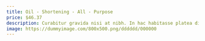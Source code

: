 ```yaml
---
title: Oil - Shortening - All - Purpose
price: $46.37
description: Curabitur gravida nisi at nibh. In hac habitasse platea dictumst. Aliquam augue quam, sollicitudin vitae, consectetuer eget, rutrum at, lorem.
image: https://dummyimage.com/800x500.png/dddddd/000000
---
```

